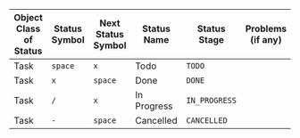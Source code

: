 | Object Class of Status | Status Symbol | Next Status Symbol | Status Name | Status Stage | Problems (if any) |
| ----- | ----- | ----- | ----- | ----- | ----- |
| Task | `space` | `x` | Todo | `TODO` |  |
| Task | `x` | `space` | Done | `DONE` |  |
| Task | `/` | `x` | In Progress | `IN_PROGRESS` |  |
| Task | `-` | `space` | Cancelled | `CANCELLED` |  |
